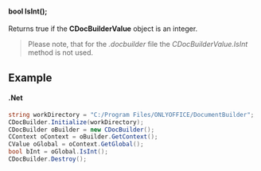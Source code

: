 #### bool IsInt();

Returns true if the **CDocBuilderValue** object is an integer.

> Please note, that for the *.docbuilder* file the *CDocBuilderValue.IsInt* method is not used.

## Example

#### .Net

```c#
string workDirectory = "C:/Program Files/ONLYOFFICE/DocumentBuilder";
CDocBuilder.Initialize(workDirectory);
CDocBuilder oBuilder = new CDocBuilder();
CContext oContext = oBuilder.GetContext();
CValue oGlobal = oContext.GetGlobal();
bool bInt = oGlobal.IsInt();
CDocBuilder.Destroy();
```
